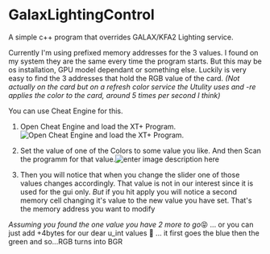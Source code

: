 
# GalaxLightingControl
A simple c++ program that overrides GALAX/KFA2 Lighting service.


Currently I'm using prefixed memory addresses for the 3 values. I found on my system they are the same every time the program starts. But this may be os installation, GPU model dependant or something else. 
Luckily is very easy to find the 3 addresses that hold the RGB value of the card. *(Not actually on the card but on a refresh color service the Utulity uses and -re applies the color to the card, around 5 times per second I think)*

You can use Cheat Engine for this.

 1. Open Cheat Engine and load the XT+ Program.
 ![Open Cheat Engine and load the XT+ Program.](https://i.imgur.com/HUspNhG.png)





 2. Set the value of one of the Colors to some value you like. And then Scan the programm for that value.![enter image description here](https://i.imgur.com/iqRCzsr.png)
 
 
 

3. Then you will notice that when you change the slider one of those values changes accordingly. That value is not in our interest since it is used for the gui only. *But* if you hit apply you will notice a second memory cell changing it's value to the new value you have set. That's the memory address you want to modify

*Assuming you found the one value you have 2 more to go*😝
... or you can just add +4bytes for our dear u_int values 🤪 
... it first goes the blue then the green and so...RGB turns into BGR
